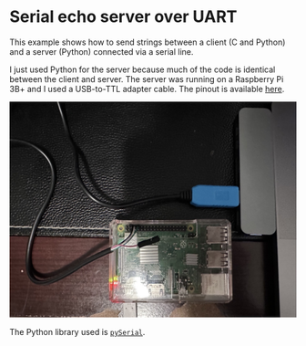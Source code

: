# Serial echo server over UART

This example shows how to send strings between a client (C and Python) and a server (Python) connected via a serial line.

I just used Python for the server because much of the code is identical between the client and server. The server was running on a Raspberry Pi 3B+ and I used a USB-to-TTL adapter cable. The pinout is available [here](https://www.pi4j.com/1.2/images/j8header-3b-plus.png).

![](IMG_8632.jpg)

The Python library used is [`pySerial`](https://pypi.org/project/pyserial/).
